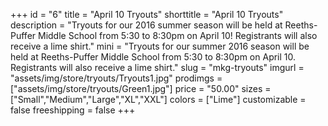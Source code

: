 +++
id = "6"
title = "April 10 Tryouts"
shorttitle = "April 10 Tryouts"
description = "Tryouts for our 2016 summer season will be held at Reeths-Puffer Middle School from 5:30 to 8:30pm on April 10! Registrants will also receive a lime shirt."
mini = "Tryouts for our summer 2016 season will be held at Reeths-Puffer Middle School from 5:30 to 8:30pm on April 10. Registrants will also receive a lime shirt."
slug = "mkg-tryouts"
imgurl = "assets/img/store/tryouts/Tryouts1.jpg"
prodimgs = ["assets/img/store/tryouts/Green1.jpg"]
price = "50.00"
sizes = ["Small","Medium","Large","XL","XXL"]
colors = ["Lime"]
customizable = false
freeshipping = false
+++
